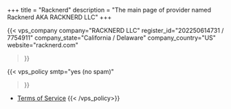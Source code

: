+++
title = "Racknerd"
description = "The main page of provider named Racknerd AKA RACKNERD LLC"
+++

{{< vps_company
company="RACKNERD LLC"
register_id="202250614731 / 7754911"
company_state="California / Delaware"
company_country="US"
website="racknerd.com"
>}}

{{< vps_policy
smtp="yes (no spam)"
>}}
* [Terms of Service](https://racknerd.com/terms-of-service)
{{< /vps_policy>}}
